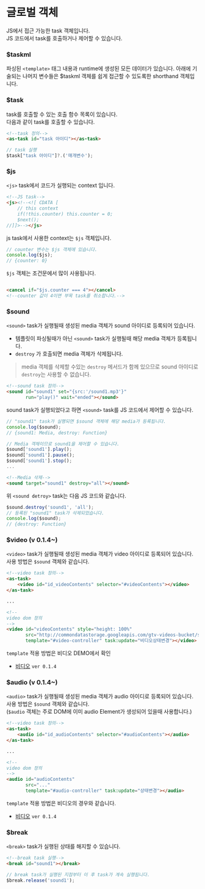 # 글로벌 객체

JS에서 접근 가능한 task 객체입니다.  
JS 코드에서 task를 호출하거나 제어할 수 있습니다.

### $taskml

파싱된 `<template>` 태그 내용과 runtime에 생성된 모든 데이터가 있습니다.
아래에 기술되는 나머지 변수들은 $taskml 객체를 쉽게 접근할 수 있도록한 shorthand 객체입니다.

### $task

task를 호출할 수 있는 호출 함수 목록이 있습니다.  
다음과 같이 task를 호출할 수 있습니다.

```html
<!--task 정의-->
<as-task id="task 아이디"></as-task>
```

```javascript
// task 실행
$task["task 아이디"]?.('매개변수');
```

### $js

`<js>` task에서 코드가 실행되는 context 입니다.

```html
<!--JS task-->
<js><!--<![ CDATA [
    // this context
    if(!this.counter) this.counter = 0;
    $next();
//]]>--></js>
```

js task에서 사용한 context는 `$js` 객체입니다.

```javascript
// counter 변수는 $js 객체에 있습니다.
console.log($js);
// {counter: 0}
```

`$js` 객체는 조건문에서 많이 사용됩니다.

```html

<cancel if="$js.counter === 4"></cancel>
<!--counter 값이 4이면 부목 task를 취소합니다.-->
```

### $sound

`<sound>` task가 실행될때 생성된 media 객체가 sound 아이디로 등록되어 있습니다.

* 템플릿이 파싱될때가 아닌 `<sound>` task가 실행될때 해당 media 객체가 등록됩니다.
* `destroy` 가 호출되면 media 객체가 삭제됩니다.

> media 객체를 삭제할 수있는 `destroy` 메서드가 함께 있으므로 sound 아이디로 `destroy`는 사용할 수 없습니다.

```html
<!--sound task 정의-->
<sound id="sound1" set="{src:'/sound1.mp3'}"
       run="play()" wait="ended"></sound>
```

sound task가 실행되었다고 하면 `<sound>` task를 JS 코드에서 제어할 수 있습니다.

```javascript
// "sound1" task가 실행되면 $sound 객체에 해당 media가 등록됩니다.
console.log($sound);
// {sound1: Media, destroy: Function}

// Media 객체이므로 sound1을 제어할 수 있습니다.
$sound['sound1'].play();
$sound['sound1'].pause();
$sound['sound1'].stop();
...
```

```html
<!--Media 삭제-->
<sound target="sound1" destroy="all"></sound>
```

위 `<sound detroy>` task는 다음 JS 코드와 같습니다.

```javascript
$sound.destroy('sound1', 'all');
// 등록된 "sound1" task가 삭제되었습니다.
console.log($sound);
// {destroy: Function}
```

### $video (v 0.1.4~)

`<video>` task가 실행될때 생성된 media 객체가 video 아이디로 등록되어 있습니다.  
사용 방법은 `$sound` 객체와 같습니다.  

```html
<!--video task 정의-->
<as-task>
    <video id="id_videoContents" selector="#videoContents"></video>
</as-task>

...

<!--
video dom 정의
-->
<video id="videoContents" style="height: 100%"
       src="http://commondatastorage.googleapis.com/gtv-videos-bucket/sample/BigBuckBunny.mp4"
       template="#video-controller" task:update="비디오상태변경"></video>
```

`template` 적용 방법은 비디오 DEMO에서 확인
  * [비디오](../test/video.html) `ver 0.1.4`

### $audio (v 0.1.4~)

`<audio>` task가 실행될때 생성된 media 객체가 audio 아이디로 등록되어 있습니다.  
사용 방법은 `$sound` 객체와 같습니다.  
(`$audio` 객체는 주로 DOM에 이미 audio Element가 생성되어 있을때 사용합니다.)

```html
<!--video task 정의-->
<as-task>
    <audio id="id_audioContents" selector="#audioContents"></audio>
</as-task>

...

<!--
video dom 정의
-->
<audio id="audioContents"
       src="..."
       template="#audio-controller" task:update="상태변경"></audio>
```

`template` 적용 방법은 비디오의 경우와 같습니다.  
* [비디오](../test/video.html) `ver 0.1.4`

### $break

`<break>` task가 실행된 상태를 해지할 수 있습니다.

```html
<!--break task 실행-->
<break id="sound1"></break>
```

```javascript
// break task가 실행된 지점부터 이 후 task가 계속 실행됩니다.
$break.release('sound1');
```





























